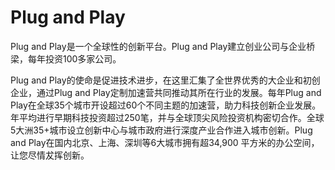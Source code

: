 # Plug and Play

Plug and Play是一个全球性的创新平台。Plug and Play建立创业公司与企业桥梁，每年投资100多家公司。

Plug and Play的使命是促进技术进步，在这里汇集了全世界优秀的大企业和初创企业，通过Plug and Play定制加速营共同推动其所在行业的发展。每年Plug and Play在全球35个城市开设超过60个不同主题的加速营，助力科技创新企业发展。年平均进行早期科技投资超过250笔，并与全球顶尖风险投资机构密切合作。全球5大洲35+城市设立创新中心与城市政府进行深度产业合作进入城市创新。Plug and Play在国内北京、上海、深圳等6大城市拥有超34,900 平方米的办公空间，让您尽情犮挥创新。
